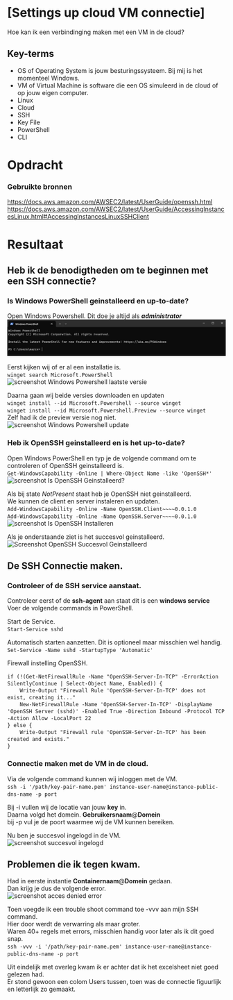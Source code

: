 # [Settings up cloud VM connectie]
Hoe kan ik een verbindinging maken met een VM in de cloud?

## Key-terms
- OS of Operating System is jouw besturingssysteem. Bij mij is het momenteel Windows.
- VM of Virtual Machine is software die een OS simuleerd in de cloud of op jouw eigen computer.
- Linux 
- Cloud
- SSH
- Key File
- PowerShell
- CLI


# Opdracht
### Gebruikte bronnen 
https://docs.aws.amazon.com/AWSEC2/latest/UserGuide/openssh.html  
https://docs.aws.amazon.com/AWSEC2/latest/UserGuide/AccessingInstancesLinux.html#AccessingInstancesLinuxSSHClient  

# Resultaat
## Heb ik de benodigtheden om te beginnen met een SSH connectie?  
### Is Windows PowerShell geinstalleerd en up-to-date?     
Open Windows Powershell. Dit doe je altijd als ***administrator***  
![Screenshot Windows Powershell](../00_includes/LNX-01%20Setting%20Up/PowerShell-StartScherm.jpg)

Eerst kijken wij of er al een installatie is.  
``` winget search Microsoft.PowerShell ```  
![screenshot Windows Powershell laatste versie](../00_includes/LNX-01%20Setting%20Up/PowerShell-Laatste-Versie.jpg) 

Daarna gaan wij beide versies downloaden en updaten  
``` winget install --id Microsoft.Powershell --source winget ```  
``` winget install --id Microsoft.Powershell.Preview --source winget ```  
Zelf had ik de preview versie nog niet.  
![screenshot Windows Powershell update](../00_includes/LNX-01%20Setting%20Up/PowerShell-Update.jpg) 

### Heb ik OpenSSH geinstalleerd en is het up-to-date?  
Open Windows PowerShell en typ je de volgende command om te controleren of OpenSSH geinstalleerd is.  
``` Get-WindowsCapability -Online | Where-Object Name -like 'OpenSSH*' ```
![screenshot Is OpenSSH Geinstalleerd?](../00_includes/LNX-01%20Setting%20Up/OpenSSH-Geinstalleerd.jpg) 

Als bij state *NotPresent* staat heb je OpenSSH niet geinstalleerd.  
We kunnen de client en server instaleren en updaten.  
``` Add-WindowsCapability -Online -Name OpenSSH.Client~~~~0.0.1.0 ```  
``` Add-WindowsCapability -Online -Name OpenSSH.Server~~~~0.0.1.0 ```  
![screenshot Is OpenSSH Installeren](../00_includes/LNX-01%20Setting%20Up/OpenSSH-Installeren1.jpg)

Als je onderstaande ziet is het succesvol geinstalleerd.  
![Screenshot OpenSSH Succesvol Geinstalleerd](../00_includes/LNX-01%20Setting%20Up/OpenSSH-Installeren-Succesvol.jpg)

## De SSH Connectie maken. 
### Controleer of de SSH service aanstaat.  
Controleer eerst of de **ssh-agent** aan staat dit is een **windows service**  
Voer de volgende commands in PowerShell.  

Start de Service.  
``` Start-Service sshd ```  

Automatisch starten aanzetten. Dit is optioneel maar misschien wel handig.  
``` Set-Service -Name sshd -StartupType 'Automatic' ```  

Firewall instelling OpenSSH.  
```
if (!(Get-NetFirewallRule -Name "OpenSSH-Server-In-TCP" -ErrorAction SilentlyContinue | Select-Object Name, Enabled)) {
    Write-Output "Firewall Rule 'OpenSSH-Server-In-TCP' does not exist, creating it..."
    New-NetFirewallRule -Name 'OpenSSH-Server-In-TCP' -DisplayName 'OpenSSH Server (sshd)' -Enabled True -Direction Inbound -Protocol TCP -Action Allow -LocalPort 22
} else {
    Write-Output "Firewall rule 'OpenSSH-Server-In-TCP' has been created and exists."
}
```  

### Connectie maken met de VM in de cloud.  
Via de volgende command kunnen wij inloggen met de VM.  
``` ssh -i '/path/key-pair-name.pem' instance-user-name@instance-public-dns-name -p port ```  

Bij -i vullen wij de locatie van jouw **key** in.  
Daarna volgd het domein. **Gebruikersnaam**@**Domein**  
bij -p vul je de poort waarmee wij de VM kunnen bereiken.  

Nu ben je succesvol ingelogd in de VM.  
![screenshot succesvol ingelogd](../00_includes/LNX-01%20Setting%20Up/SSH-Connected-Succesvol.jpg)

## Problemen die ik tegen kwam.  
Had in eerste instantie **Containernaam**@**Domein** gedaan.  
Dan krijg je dus de volgende error.  
![screenshot acces denied error](../00_includes/LNX-01%20Setting%20Up/SSH-Access-Denied.jpg)

Toen voegde ik een trouble shoot command toe -vvv aan mijn SSH command.  
Hier door werdt de verwarring als maar groter.  
Waren 40+ regels met errors, misschien handig voor later als ik dit goed snap.  
``` ssh -vvv -i '/path/key-pair-name.pem' instance-user-name@instance-public-dns-name -p port ```  

Uit eindelijk met overleg kwam ik er achter dat ik het excelsheet niet goed gelezen had.  
Er stond gewoon een colom Users tussen, toen was de connectie figuurlijk en letterlijk zo gemaakt.  





